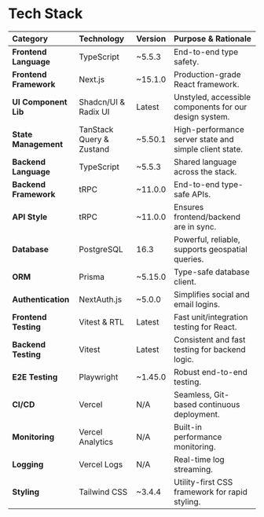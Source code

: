 # **Tech Stack**

| Category | Technology | Version | Purpose & Rationale |
| :--- | :--- | :--- | :--- |
| **Frontend Language** | TypeScript | ~5.5.3 | End-to-end type safety. |
| **Frontend Framework** | Next.js | ~15.1.0 | Production-grade React framework. |
| **UI Component Lib**| Shadcn/UI & Radix UI | Latest | Unstyled, accessible components for our design system. |
| **State Management**| TanStack Query & Zustand| ~5.50.1| High-performance server state and simple client state. |
| **Backend Language** | TypeScript | ~5.5.3 | Shared language across the stack. |
| **Backend Framework**| tRPC | ~11.0.0 | End-to-end type-safe APIs. |
| **API Style** | tRPC | ~11.0.0 | Ensures frontend/backend are in sync. |
| **Database** | PostgreSQL | 16.3 | Powerful, reliable, supports geospatial queries. |
| **ORM** | Prisma | ~5.15.0 | Type-safe database client. |
| **Authentication** | NextAuth.js | ~5.0.0 | Simplifies social and email logins. |
| **Frontend Testing**| Vitest & RTL | Latest | Fast unit/integration testing for React. |
| **Backend Testing** | Vitest | Latest | Consistent and fast testing for backend logic. |
| **E2E Testing** | Playwright | ~1.45.0 | Robust end-to-end testing. |
| **CI/CD** | Vercel | N/A | Seamless, Git-based continuous deployment. |
| **Monitoring** | Vercel Analytics | N/A | Built-in performance monitoring. |
| **Logging** | Vercel Logs | N/A | Real-time log streaming. |
| **Styling** | Tailwind CSS | ~3.4.4 | Utility-first CSS framework for rapid styling. |